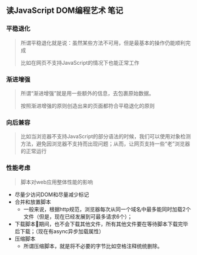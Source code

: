 ## 读JavaScript DOM编程艺术 笔记
### 平稳退化
> 所谓平稳退化就是说：虽然某些方法不可用，但是最基本的操作仍能顺利完成
>
> 比如在网页不支持JavaScript的情况下也能正常工作
### 渐进增强
> 所谓“渐进增强”就是用一些额外的信息，去包裹原始数据。
> 
> 按照渐进增强的原则创造出来的页面都符合平稳退化的原则

### 向后兼容
> 比如当浏览器不支持JavaScript的部分语法的时候，我们可以使用对象检测方法，避免因浏览器不支持而出现问题；从而，让网页支持一些“老”浏览器的正常运行

### 性能考虑
> 脚本对web应用整体性能的影响

- 尽量少访问DOM和尽量减少标记
- 合并和放置脚本
  - 一般来说，根据http规范，浏览器每次从同一个域名中最多能同时加载2个文件（但是，现在已经发展到可最多请求6个）；
- 下载脚本期间，也不会下载其他文件，所有其他文件要在等待脚本下载完毕后下载；（现在有async异步加载属性）
- 压缩脚本
  - 所谓压缩脚本，就是将不必要的字节比如空格注释统统删除。